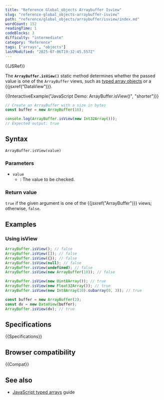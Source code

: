 ```yaml
---
title: "Reference Global_objects Arraybuffer Isview"
slug: "reference-global_objects-arraybuffer-isview"
path: "reference/global_objects/arraybuffer/isview/index.md"
wordCount: 152
readingTime: 1
codeBlocks: 3
difficulty: "intermediate"
category: "Reference"
tags: ["arrays", "objects"]
lastModified: "2025-07-06T19:32:45.557Z"
---
```



{{JSRef}}

The **`ArrayBuffer.isView()`** static method determines whether the
passed value is one of the `ArrayBuffer` views,
such as [typed array objects](/en-US/docs/Web/JavaScript/Reference/Global_Objects/TypedArray)
or a {{jsxref("DataView")}}.

{{InteractiveExample("JavaScript Demo: ArrayBuffer.isView()", "shorter")}}

```js interactive-example
// Create an ArrayBuffer with a size in bytes
const buffer = new ArrayBuffer(16);

console.log(ArrayBuffer.isView(new Int32Array()));
// Expected output: true
```

## Syntax

```js-nolint
ArrayBuffer.isView(value)
```

### Parameters

- `value`
  - : The value to be checked.

### Return value

`true` if the given argument is one of the {{jsxref("ArrayBuffer")}} views;
otherwise, `false`.

## Examples

### Using isView

```js
ArrayBuffer.isView(); // false
ArrayBuffer.isView([]); // false
ArrayBuffer.isView({}); // false
ArrayBuffer.isView(null); // false
ArrayBuffer.isView(undefined); // false
ArrayBuffer.isView(new ArrayBuffer(10)); // false

ArrayBuffer.isView(new Uint8Array()); // true
ArrayBuffer.isView(new Float32Array()); // true
ArrayBuffer.isView(new Int8Array(10).subarray(0, 3)); // true

const buffer = new ArrayBuffer(2);
const dv = new DataView(buffer);
ArrayBuffer.isView(dv); // true
```

## Specifications

{{Specifications}}

## Browser compatibility

{{Compat}}

## See also

- [JavaScript typed arrays](/en-US/docs/Web/JavaScript/Guide/Typed_arrays) guide
